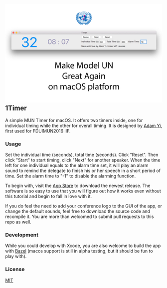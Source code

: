 ![Screenshot](images/appstore.jpg)
1Timer
------
A simple MUN Timer for macOS. It offers two timers inside, one for individual timing while the other for overall timing. It is designed by [Adam Yi](https://yiad.am), first used for FDUIMUN2016 IIF.

### Usage

Set the individual time (seconds), total time (seconds). Click "Reset". Then click "Start" to start timing, click "Next" for another speaker. When the time left for one individual equals to the alarm time set, it will play an alarm sound to remind the delegate to finish his or her speech in a short period of time. Set the alarm time to "-1" to disable the alarming function.

To begin with, visit the [App Store](https://itunes.apple.com/cn/app/1timer/id1273511199?l=en&mt=12) to download the newest release. The software is so easy to use that you will figure out how it works even without this tutorial and begin to fall in love with it.

If you do feel the need to add your conference logo to the GUI of the app, or change the default sounds, feel free to download the source code and recompile it. You are more than welcomed to submit pull requests to this repo as well.

### Development

While you could develop with Xcode, you are also welcome to build the app with [Bazel](https://bazel.build/) (macos support is still in alpha testing, but it should be fun to play with).

### License

[MIT](LICENSE)
